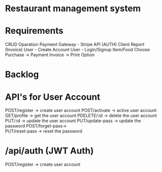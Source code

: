 # Restaurant management system

# Requirements
CRUD Oparation
Payment Gateway - Stripe API (AUTH)
Client Report (Invoice)
User - Create Account
User - Login/Signup
Item/Food Choose
Purchase -> Payment
Invoice -> Print Option


# Backlog
# API's for User Account
POST/register   ->   create user account
POST/activate   ->   active user account
GET/profile     ->   get the user account
PDELETE/:id     ->   delete the user account
PUT/:id         ->   update the user account
PUT/update-pass ->   update the password
POST/forget-pass->   
PUT/reset-pass  ->   reset the password

# /api/auth (JWT Auth)
POST/register   ->   create user account
